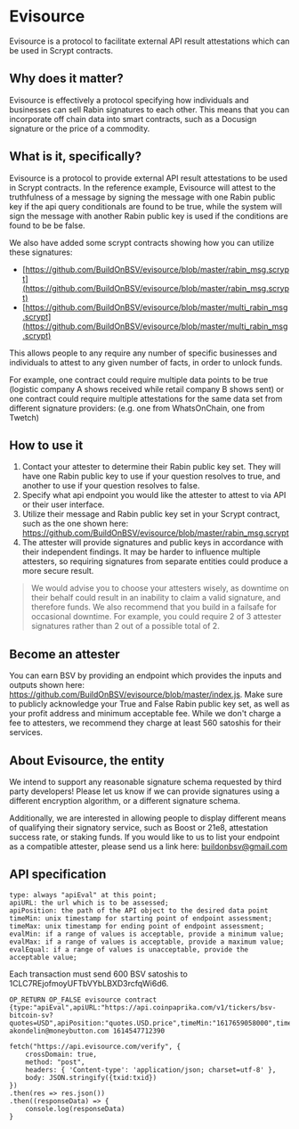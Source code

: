 # Evisource
Evisource is a protocol to facilitate external API result attestations which can be used in Scrypt contracts. 

## Why does it matter?
Evisource is effectively a protocol specifying how individuals and businesses can sell Rabin signatures to each other. This means that you can incorporate off chain data into smart contracts, such as a Docusign signature or the price of a commodity.

## What is it, specifically?
Evisource is a protocol to provide external API result attestations to be used in Scrypt contracts. In the reference example, Evisource will attest to the truthfulness of a message by signing the message with one Rabin public key if the api query conditionals are found to be true, while the system will sign the message with another Rabin public key is used if the conditions are found to be be false. 

We also have added some scrypt contracts showing how you can utilize these signatures:
 - [https://github.com/BuildOnBSV/evisource/blob/master/rabin_msg.scrypt](https://github.com/BuildOnBSV/evisource/blob/master/rabin_msg.scrypt)
 - [https://github.com/BuildOnBSV/evisource/blob/master/multi_rabin_msg.scrypt](https://github.com/BuildOnBSV/evisource/blob/master/multi_rabin_msg.scrypt)

This allows people to any require any number of specific businesses and individuals to attest to any given number of facts, in order to unlock funds.

For example, one contract could require multiple data points to be true (logistic company A shows received while retail company B shows sent) or one contract could require multiple attestations for the same data set from different signature providers: (e.g. one from WhatsOnChain, one from Twetch)

## How to use it
1. Contact your attester to determine their Rabin public key set. They will have one Rabin public key to use if your question resolves to true, and another to use if your question resolves to false.
2. Specify what api endpoint you would like the attester to attest to via API or their user interface. 
3. Utilize their message and Rabin public key set in your Scrypt contract, such as the one shown here: https://github.com/BuildOnBSV/evisource/blob/master/rabin_msg.scrypt
4. The attester will provide signatures and public keys in accordance with their independent findings. It may be harder to influence multiple attesters, so requiring signatures from separate entities could produce a more secure result.    	

>We would advise you to choose your attesters wisely, as downtime on their behalf could result in an inability to claim a valid signature, and therefore funds. We also recommend that you build in a failsafe for occasional downtime. For example, you could require 2 of 3 attester signatures rather than 2 out of a possible total of 2.

## Become an attester
You can earn BSV by providing an endpoint which provides the inputs and outputs shown here: https://github.com/BuildOnBSV/evisource/blob/master/index.js. Make sure to publicly acknowledge your True and False Rabin public key set, as well as your profit address and minimum acceptable fee. While we don't charge a fee to attesters, we recommend they charge at least 560 satoshis for their services.

## About Evisource, the entity
We intend to support any reasonable signature schema requested by third party developers! Please let us know if we can provide signatures using a different encryption algorithm, or a different signature schema.

Additionally, we are interested in allowing people to display different means of qualifying their signatory service, such as Boost or 21e8, attestation success rate, or staking funds. If you would like to us to list your endpoint as a compatible attester, please send us a link here: buildonbsv@gmail.com

## API specification

	type: always "apiEval" at this point;
	apiURL: the url which is to be assessed;
	apiPosition: the path of the API object to the desired data point
	timeMin: unix timestamp for starting point of endpoint assessment; 
	timeMax: unix timestamp for ending point of endpoint assessment;
	evalMin: if a range of values is acceptable, provide a minimum value;
	evalMax: if a range of values is acceptable, provide a maximum value;
	evalEqual: if a range of values is unacceptable, provide the acceptable value;
	

Each transaction must send 600 BSV satoshis to 1CLC7REjofmoyUFTbVYbLBXD3rcfqWi6d6.
``` 
OP_RETURN OP_FALSE evisource contract {type:"apiEval",apiURL:"https://api.coinpaprika.com/v1/tickers/bsv-bitcoin-sv?quotes=USD",apiPosition:"quotes.USD.price",timeMin:"1617659058000",timeMax:"1717659058000",evalMin:"200",evalMax:"300",evalEqual:""} akondelin@moneybutton.com 1614547712390
```
```
fetch("https://api.evisource.com/verify", {
	crossDomain: true,
	method: "post",
	headers: { 'Content-type': 'application/json; charset=utf-8' },
	body: JSON.stringify({txid:txid})
})
.then(res => res.json())
.then((responseData) => {
	console.log(responseData)
}
```
